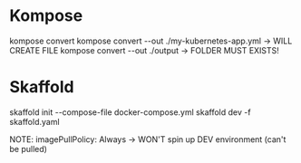 # Kompose

kompose convert
kompose convert --out ./my-kubernetes-app.yml -> WILL CREATE FILE
kompose convert --out ./output -> FOLDER MUST EXISTS!

# Skaffold

skaffold init --compose-file docker-compose.yml
skaffold dev -f skaffold.yaml

NOTE: imagePullPolicy: Always -> WON'T spin up DEV environment (can't be pulled)

